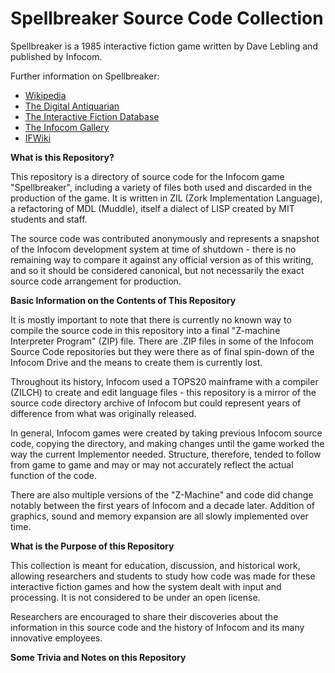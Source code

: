 # Spellbreaker Source Code Collection

Spellbreaker is a 1985 interactive fiction game written by Dave Lebling and published by Infocom.

Further information on Spellbreaker:

* [Wikipedia](https://en.wikipedia.org/wiki/Spellbreaker)
* [The Digital Antiquarian](https://www.filfre.net/2014/05/spellbreaker/)
* [The Interactive Fiction Database](https://ifdb.tads.org/viewgame?id=wqsmrahzozosu3r)
* [The Infocom Gallery](http://infocom.elsewhere.org/gallery/spellbreaker/spellbreaker.html)
* [IFWiki](http://ifwiki.org/index.php/Spellbreaker)

__What is this Repository?__

This repository is a directory of source code for the Infocom game "Spellbreaker", including a variety of files both used and discarded in the production of the game. It is written in ZIL (Zork Implementation Language), a refactoring of MDL (Muddle), itself a dialect of LISP created by MIT students and staff.

The source code was contributed anonymously and represents a snapshot of the Infocom development system at time of shutdown - there is no remaining way to compare it against any official version as of this writing, and so it should be considered canonical, but not necessarily the exact source code arrangement for production.

__Basic Information on the Contents of This Repository__

It is mostly important to note that there is currently no known way to compile the source code in this repository into a final "Z-machine Interpreter Program" (ZIP) file. There are .ZIP files in some of the Infocom Source Code repositories but they were there as of final spin-down of the Infocom Drive and the means to create them is currently lost.

Throughout its history, Infocom used a TOPS20 mainframe with a compiler (ZILCH) to create and edit language files - this repository is a mirror of the source code directory archive of Infocom but could represent years of difference from what was originally released.

In general, Infocom games were created by taking previous Infocom source code, copying the directory, and making changes until the game worked the way the current Implementor needed. Structure, therefore, tended to follow from game to game and may or may not accurately reflect the actual function of the code.

There are also multiple versions of the "Z-Machine" and code did change notably between the first years of Infocom and a decade later. Addition of graphics, sound and memory expansion are all slowly implemented over time.

__What is the Purpose of this Repository__

This collection is meant for education, discussion, and historical work, allowing researchers and students to study how code was made for these interactive fiction games and how the system dealt with input and processing. It is not considered to be under an open license.

Researchers are encouraged to share their discoveries about the information in this source code and the history of Infocom and its many innovative employees.

__Some Trivia and Notes on this Repository__
